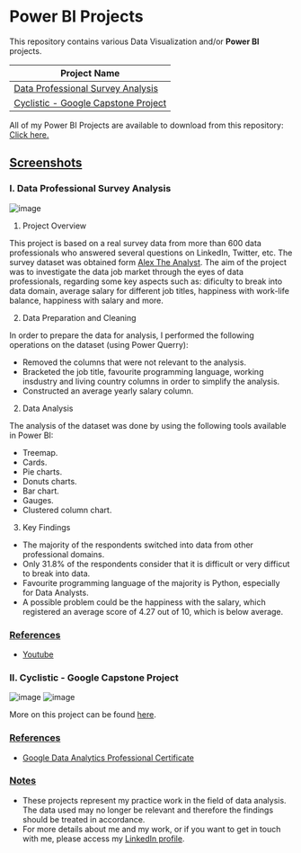   # Power BI Projects

This repository contains various Data Visualization and/or **Power BI** projects.

|Project Name|
|------------|
|[Data Professional Survey Analysis](#I.-Data-Professional-Survey-Analysis)|
|[Cyclistic - Google Capstone Project](#II.-Cyclistic-Google-Capstone-Project)|

All of my Power BI Projects are available to download from this repository: [<ins>Click here</ins>.]()

  ## <ins>Screenshots</ins>

  ### I. Data Professional Survey Analysis

![image](https://github.com/AlexPraporgescu/Power-BI-Projects/assets/158141333/22edd272-82b3-4f3f-b75c-38df2a6c6939)

1. Project Overview

This project is based on a real survey data from more than 600 data professionals who answered several questions on LinkedIn, Twitter, etc. The survey dataset was obtained form [Alex The Analyst](https://www.youtube.com/@AlexTheAnalyst).
The aim of the project was to investigate the data job market through the eyes of data professionals, regarding some key aspects such as: dificulty to break into data domain, average salary for different job titles, happiness with work-life balance,
happiness with salary and more.

2. Data Preparation and Cleaning

In order to prepare the data for analysis, I performed the following operations on the dataset (using Power Querry):
 - Removed the columns that were not relevant to the analysis.
 - Bracketed the job title, favourite programming language, working insdustry and living country columns in order to simplify the analysis.
 - Constructed an average yearly salary column.

2. Data Analysis

The analysis of the dataset was done by using the following tools available in Power BI:
 - Treemap.
 - Cards.
 - Pie charts.
 - Donuts charts.
 - Bar chart.
 - Gauges.
 - Clustered column chart.

3. Key Findings

 - The majority of the respondents switched into data from other professional domains.
 - Only 31.8% of the respondents consider that it is difficult or very difficut to break into data.
 - Favourite programming language of the majority is Python, especially for Data Analysts.
 - A possible problem could be the happiness with the salary, which registered an average score of 4.27 out of 10, which is below average.

  ### <ins>References</ins>
 - [Youtube](https://www.youtube.com/)

  ### II. Cyclistic - Google Capstone Project

![image](https://github.com/AlexPraporgescu/SQL-Power-BI-Google-Capstone-Project/assets/158141333/7cc2205f-6f42-4a39-a439-7271150b21e9) ![image](https://github.com/AlexPraporgescu/SQL-Power-BI-Google-Capstone-Project/assets/158141333/c60c7780-e175-4374-9018-5929bada35f8)

More on this project can be found [here](https://github.com/AlexPraporgescu/SQL-Power-BI-Google-Capstone-Project).

  ### <ins>References</ins>
  
 - [Google Data Analytics Professional Certificate](https://www.coursera.org/professional-certificates/google-data-analytics?)

  ### <ins>Notes</ins>

- These projects represent my practice work in the field of data analysis. The data used may no longer be relevant and therefore the findings should be treated in accordance.
- For more details about me and my work, or if you want to get in touch with me, please access my [LinkedIn profile](https://www.linkedin.com/in/alexpraporgescu/).


